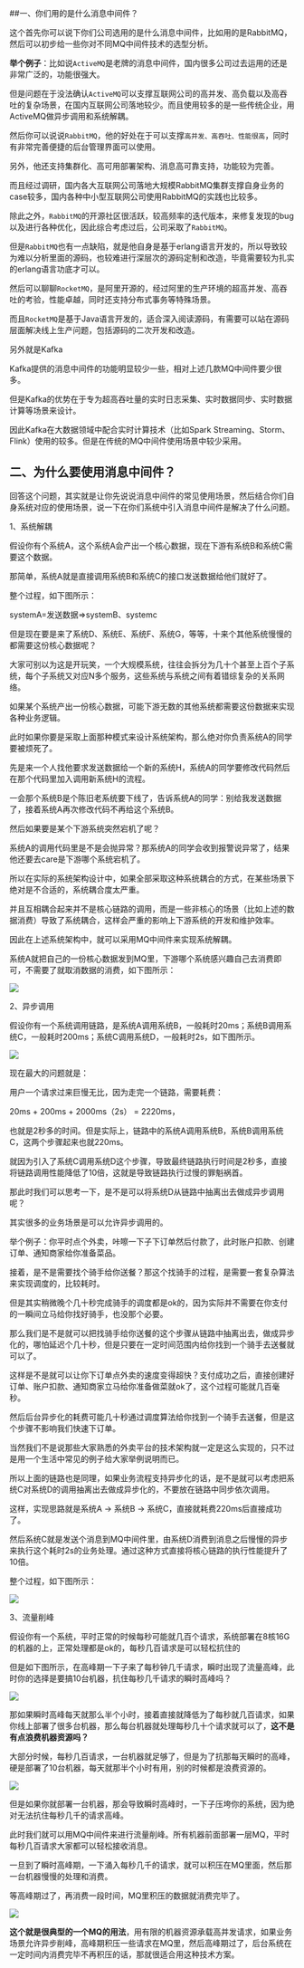 ##一、你们用的是什么消息中间件？

这个首先你可以说下你们公司选用的是什么消息中间件，比如用的是RabbitMQ，然后可以初步给一些你对不同MQ中间件技术的选型分析。

**举个例子**：比如说`ActiveMQ`是老牌的消息中间件，国内很多公司过去运用的还是非常广泛的，功能很强大。

但是问题在于没法确认`ActiveMQ`可以支撑互联网公司的高并发、高负载以及高吞吐的复杂场景，在国内互联网公司落地较少。而且使用较多的是一些传统企业，用ActiveMQ做异步调用和系统解耦。

然后你可以说说`RabbitMQ`，他的好处在于可以支撑`高并发、高吞吐、性能很高`，同时有非常完善便捷的后台管理界面可以使用。

另外，他还支持集群化、高可用部署架构、消息高可靠支持，功能较为完善。

而且经过调研，国内各大互联网公司落地大规模RabbitMQ集群支撑自身业务的case较多，国内各种中小型互联网公司使用RabbitMQ的实践也比较多。

除此之外，`RabbitMQ`的开源社区很活跃，较高频率的迭代版本，来修复发现的bug以及进行各种优化，因此综合考虑过后，公司采取了`RabbitMQ`。

但是`RabbitMQ`也有一点缺陷，就是他自身是基于erlang语言开发的，所以导致较为难以分析里面的源码，也较难进行深层次的源码定制和改造，毕竟需要较为扎实的erlang语言功底才可以。

然后可以聊聊`RocketMQ`，是阿里开源的，经过阿里的生产环境的超高并发、高吞吐的考验，性能卓越，同时还支持分布式事务等特殊场景。

而且`RocketMQ`是基于Java语言开发的，适合深入阅读源码，有需要可以站在源码层面解决线上生产问题，包括源码的二次开发和改造。

另外就是Kafka

Kafka提供的消息中间件的功能明显较少一些，相对上述几款MQ中间件要少很多。

但是Kafka的优势在于专为超高吞吐量的实时日志采集、实时数据同步、实时数据计算等场景来设计。

因此Kafka在大数据领域中配合实时计算技术（比如Spark Streaming、Storm、Flink）使用的较多。但是在传统的MQ中间件使用场景中较少采用。

## 二、为什么要使用消息中间件？

回答这个问题，其实就是让你先说说消息中间件的常见使用场景，然后结合你们自身系统对应的使用场景，说一下在你们系统中引入消息中间件是解决了什么问题。

1、系统解耦

假设你有个系统A，这个系统A会产出一个核心数据，现在下游有系统B和系统C需要这个数据。

那简单，系统A就是直接调用系统B和系统C的接口发送数据给他们就好了。

整个过程，如下图所示：

systemA=发送数据=>systemB、systemc

但是现在要是来了系统D、系统E、系统F、系统G，等等，十来个其他系统慢慢的都需要这份核心数据呢？

大家可别以为这是开玩笑，一个大规模系统，往往会拆分为几十个甚至上百个子系统，每个子系统又对应N多个服务，这些系统与系统之间有着错综复杂的关系网络。

如果某个系统产出一份核心数据，可能下游无数的其他系统都需要这份数据来实现各种业务逻辑。

此时如果你要是采取上面那种模式来设计系统架构，那么绝对你负责系统A的同学要被烦死了。

先是来一个人找他要求发送数据给一个新的系统H，系统A的同学要修改代码然后在那个代码里加入调用新系统H的流程。

一会那个系统B是个陈旧老系统要下线了，告诉系统A的同学：别给我发送数据了，接着系统A再次修改代码不再给这个系统B。

然后如果要是某个下游系统突然宕机了呢？

系统A的调用代码里是不是会抛异常？那系统A的同学会收到报警说异常了，结果他还要去care是下游哪个系统宕机了。

所以在实际的系统架构设计中，如果全部采取这种系统耦合的方式，在某些场景下绝对是不合适的，系统耦合度太严重。

并且互相耦合起来并不是核心链路的调用，而是一些非核心的场景（比如上述的数据消费）导致了系统耦合，这样会严重的影响上下游系统的开发和维护效率。

因此在上述系统架构中，就可以采用MQ中间件来实现系统解耦。

系统A就把自己的一份核心数据发到MQ里，下游哪个系统感兴趣自己去消费即可，不需要了就取消数据的消费，如下图所示：

![](./img/使用mq实现系统解耦.png)

2、异步调用

假设你有一个系统调用链路，是系统A调用系统B，一般耗时20ms；系统B调用系统C，一般耗时200ms；系统C调用系统D，一般耗时2s，如下图所示。

![](./img/异步调用解决系统调用链路耗时.png)

现在最大的问题就是：

用户一个请求过来巨慢无比，因为走完一个链路，需要耗费：

20ms + 200ms + 2000ms（2s） = 2220ms，

也就是2秒多的时间。但是实际上，链路中的系统A调用系统B，系统B调用系统C，这两个步骤起来也就220ms。

就因为引入了系统C调用系统D这个步骤，导致最终链路执行时间是2秒多，直接将链路调用性能降低了10倍，这就是导致链路执行过慢的罪魁祸首。

那此时我们可以思考一下，是不是可以将系统D从链路中抽离出去做成异步调用呢？

其实很多的业务场景是可以允许异步调用的。

举个例子：你平时点个外卖，咔嚓一下子下订单然后付款了，此时账户扣款、创建订单、通知商家给你准备菜品。

接着，是不是需要找个骑手给你送餐？那这个找骑手的过程，是需要一套复杂算法来实现调度的，比较耗时。

但是其实稍微晚个几十秒完成骑手的调度都是ok的，因为实际并不需要在你支付的一瞬间立马给你找好骑手，也没那个必要。

那么我们是不是就可以把找骑手给你送餐的这个步骤从链路中抽离出去，做成异步化的，哪怕延迟个几十秒，但是只要在一定时间范围内给你找到一个骑手去送餐就可以了。

这样是不是就可以让你下订单点外卖的速度变得超快？支付成功之后，直接创建好订单、账户扣款、通知商家立马给你准备做菜就ok了，这个过程可能就几百毫秒。

然后后台异步化的耗费可能几十秒通过调度算法给你找到一个骑手去送餐，但是这个步骤不影响我们快速下订单。

当然我们不是说那些大家熟悉的外卖平台的技术架构就一定是这么实现的，只不过是用一个生活中常见的例子给大家举例说明而已。

所以上面的链路也是同理，如果业务流程支持异步化的话，是不是就可以考虑把系统C对系统D的调用抽离出去做成异步化的，不要放在链路中同步依次调用。

这样，实现思路就是系统A -> 系统B -> 系统C，直接就耗费220ms后直接成功了。

然后系统C就是发送个消息到MQ中间件里，由系统D消费到消息之后慢慢的异步来执行这个耗时2s的业务处理。通过这种方式直接将核心链路的执行性能提升了10倍。

整个过程，如下图所示：

![](./img/异步调用解决系统调用链路耗时2.png)


3、流量削峰

假设你有一个系统，平时正常的时候每秒可能就几百个请求，系统部署在8核16G的机器的上，正常处理都是ok的，每秒几百请求是可以轻松抗住的

但是如下图所示，在高峰期一下子来了每秒钟几千请求，瞬时出现了流量高峰，此时你的选择是要搞10台机器，抗住每秒几千请求的瞬时高峰吗？

![](./img/流量削峰.png)

那如果瞬时高峰每天就那么半个小时，接着直接就降低为了每秒就几百请求，如果你线上部署了很多台机器，那么每台机器就处理每秒几十个请求就可以了，**这不是有点浪费机器资源吗？**

大部分时候，每秒几百请求，一台机器就足够了，但是为了抗那每天瞬时的高峰，硬是部署了10台机器，每天就那半个小时有用，别的时候都是浪费资源的。

![](./img/流量削峰2.png)


但是如果你就部署一台机器，那会导致瞬时高峰时，一下子压垮你的系统，因为绝对无法抗住每秒几千的请求高峰。

此时我们就可以用MQ中间件来进行流量削峰。所有机器前面部署一层MQ，平时每秒几百请求大家都可以轻松接收消息。

一旦到了瞬时高峰期，一下涌入每秒几千的请求，就可以积压在MQ里面，然后那一台机器慢慢的处理和消费。

等高峰期过了，再消费一段时间，MQ里积压的数据就消费完毕了。

![](./img/流量削峰3.png)

**这个就是很典型的一个MQ的用法**，用有限的机器资源承载高并发请求，如果业务场景允许异步削峰，高峰期积压一些请求在MQ里，然后高峰期过了，后台系统在一定时间内消费完毕不再积压的话，那就很适合用这种技术方案。
